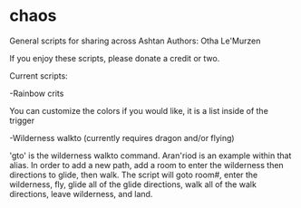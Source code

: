 # chaos
General scripts for sharing across Ashtan
Authors: Otha Le'Murzen

If you enjoy these scripts, please donate a credit or two.

Current scripts:

-Rainbow crits

You can customize the colors if you would like, it is a list inside of the trigger

-Wilderness walkto (currently requires dragon and/or flying)

'gto' is the wilderness walkto command.  Aran'riod is an example within that alias.  In order to add a new path, add a room to enter the wilderness then directions to glide, then walk.  The script will goto room#, enter the wilderness, fly, glide all of the glide directions, walk all of the walk directions, leave wilderness, and land.

